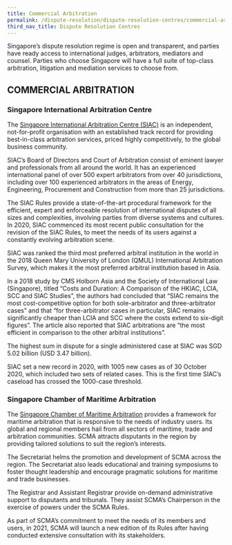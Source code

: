 ```yaml
---
title: Commercial Arbitration
permalink: /dispute-resolution/dispute-resolution-centres/commercial-arbitration/
third_nav_title: Dispute Resolution Centres 
---
```


Singapore’s dispute resolution regime is open and transparent, and parties have ready access to international judges, arbitrators, mediators and counsel. Parties who choose Singapore will have a full suite of top-class arbitration, litigation and mediation services to choose from.

## COMMERCIAL ARBITRATION 

### Singapore International Arbitration Centre<br>

The [Singapore International Arbitration Centre (SIAC)](https://www.siac.org.sg/) is an independent, not-for-profit organisation with an established track record for providing best-in-class arbitration services, priced highly competitively, to the global business community.<br>

SIAC’s Board of Directors and Court of Arbitration consist of eminent lawyer and professionals from all around the world. It has an experienced international panel
of over 500 expert arbitrators from over 40 jurisdictions, including over 100 experienced arbitrators in the areas of Energy, Engineering, Procurement and Construction from more than 25 jurisdictions.<br>

The SIAC Rules provide a state-of-the-art procedural framework for the efficient, expert and enforceable resolution of international disputes of all sizes and complexities, involving parties from diverse systems and cultures. In 2020, SIAC commenced its most recent public consultation for the revision of the SIAC Rules, to meet the needs of its users against a constantly evolving arbitration scene.<br>

SIAC was ranked the third most preferred arbitral institution in the world in the 2018 Queen Mary University of London (QMUL) International Arbitration Survey, which makes it the most preferred arbitral institution based in Asia.<br>

In a 2018 study by CMS Holborn Asia and the Society of International Law (Singapore), titled “Costs and Duration: A Comparison of the HKIAC, LCIA, SCC and SIAC Studies”, the authors had concluded that “SIAC remains the most cost-competitive option for both sole-arbitrator and three-arbitrator cases” and that “for three-arbitrator cases in particular, SIAC remains significantly cheaper than LCIA and SCC where the costs extend to six-digit figures”. The article also reported that SIAC arbitrations are “the most efficient in comparison to the other arbitral institutions”.<br>

The highest sum in dispute for a single administered case at SIAC was SGD 5.02 billion (USD 3.47 billion).<br>

SIAC set a new record in 2020, with 1005 new cases as of 30 October 2020, which included two sets of related cases. This is the first time SIAC’s caseload has crossed the 1000-case threshold.<br>

### Singapore Chamber of Maritime Arbitration<br>

The [Singapore Chamber of Maritime Arbitration](https://www.scma.org.sg/) provides a framework for maritime arbitration that is responsive to the needs of industry users. Its global and regional members hail from all sectors of maritime, trade and arbitration communities. SCMA attracts disputants in the region by providing tailored solutions to suit the region’s interests.<br>

The Secretariat helms the promotion and development of SCMA across the region. The Secretariat also leads educational and training symposiums to foster thought leadership and encourage pragmatic solutions for maritime and trade businesses.<br>

The Registrar and Assistant Registrar provide on-demand administrative support to disputants and tribunals. They assist SCMA’s Chairperson in the exercise of powers under the SCMA Rules.<br>

As part of SCMA’s commitment to meet the needs of its members and users, in 2021, SCMA will launch a new edition of its Rules after having conducted extensive consultation with its stakeholders.
    
